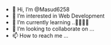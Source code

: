 - 👋 Hi, I’m @Masud6258
- 👀 I’m interested in Web Development
- 🌱 I’m currently learning ..🤍😏😍💙
- 💞️ I’m looking to collaborate on ...
- 📫 How to reach me ...

<!---
Masud6258/Masud6258 is a ✨ special ✨ repository because its `README.md` (this file) appears on your GitHub profile.
You can click the Preview link to take a look at your changes.
--->
